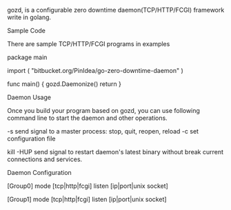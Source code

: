 gozd, is a configurable zero downtime daemon(TCP/HTTP/FCGI) framework write in golang.

Sample Code

There are sample TCP/HTTP/FCGI programs in examples

  package main

  import (
    "bitbucket.org/PinIdea/go-zero-downtime-daemon"
  )

  func main() {
    gozd.Daemonize()
    return
  }


Daemon Usage

Once you build your program based on gozd, you can use following command line to start the daemon and other operations.

  -s send signal to a master process: stop, quit, reopen, reload
  -c set configuration file
  
kill -HUP <pid>  send signal to restart daemon's latest binary without break current connections and services.

Daemon Configuration

  [Group0]
  mode     [tcp|http|fcgi]
  listen   [ip|port|unix socket]

  [Group1]
  mode     [tcp|http|fcgi]
  listen   [ip|port|unix socket]
